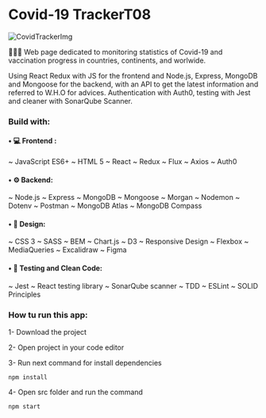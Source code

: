 # Covid-19 TrackerT08

![CovidTrackerImg](https://user-images.githubusercontent.com/76969924/203355946-d2ad93d1-fd2e-4bca-bac7-48a0f6a08dad.png)


🦠💉🧬 Web page dedicated to monitoring statistics of Covid-19 and vaccination progress in countries, continents, and worlwide.

Using React Redux with JS for the frontend and Node.js, Express, MongoDB and Mongoose for the backend, with an API to get the latest information and referred to W.H.O for advices.
Authentication with Auth0, testing with Jest and cleaner with SonarQube Scanner.


### Build with:

<h4>• 💻 Frontend :</h4>
~ JavaScript ES6+
~ HTML 5
~ React
~ Redux
~ Flux
~ Axios
~ Auth0

<h4>• ⚙️ Backend:</h4>
~ Node.js
~ Express
~ MongoDB
~ Mongoose
~ Morgan
~ Nodemon
~ Dotenv
~ Postman
~ MongoDB Atlas
~ MongoDB Compass

<h4>• 🎨 Design:</h4>
~ CSS 3
~ SASS
~ BEM
~ Chart.js
~ D3
~ Responsive Design
~ Flexbox
~ MediaQueries
~ Excalidraw
~ Figma

<h4>• 👾 Testing and Clean Code:</h4>
~ Jest
~ React testing library
~ SonarQube scanner
~ TDD
~ ESLint
~ SOLID Principles



### How tu run this app:

1- Download the project

2- Open project in your code editor

3- Run next command for install dependencies
```
npm install
```

4- Open src folder and run the command
```
npm start
```


